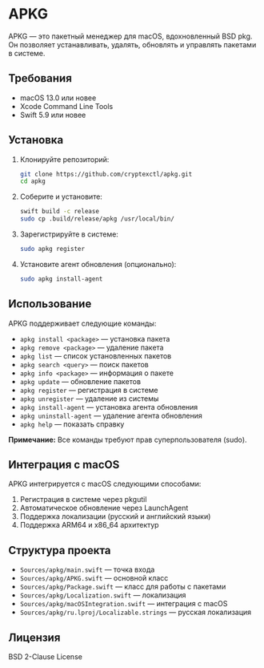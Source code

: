 # APKG

APKG — это пакетный менеджер для macOS, вдохновленный BSD pkg. Он позволяет устанавливать, удалять, обновлять и управлять пакетами в системе.

## Требования

- macOS 13.0 или новее
- Xcode Command Line Tools
- Swift 5.9 или новее

## Установка

1. Клонируйте репозиторий:
   ```sh
   git clone https://github.com/cryptexctl/apkg.git
   cd apkg
   ```

2. Соберите и установите:
   ```sh
   swift build -c release
   sudo cp .build/release/apkg /usr/local/bin/
   ```

3. Зарегистрируйте в системе:
   ```sh
   sudo apkg register
   ```

4. Установите агент обновления (опционально):
   ```sh
   sudo apkg install-agent
   ```

## Использование

APKG поддерживает следующие команды:

- `apkg install <package>` — установка пакета
- `apkg remove <package>` — удаление пакета
- `apkg list` — список установленных пакетов
- `apkg search <query>` — поиск пакетов
- `apkg info <package>` — информация о пакете
- `apkg update` — обновление пакетов
- `apkg register` — регистрация в системе
- `apkg unregister` — удаление из системы
- `apkg install-agent` — установка агента обновления
- `apkg uninstall-agent` — удаление агента обновления
- `apkg help` — показать справку

**Примечание:** Все команды требуют прав суперпользователя (sudo).

## Интеграция с macOS

APKG интегрируется с macOS следующими способами:

1. Регистрация в системе через pkgutil
2. Автоматическое обновление через LaunchAgent
3. Поддержка локализации (русский и английский языки)
4. Поддержка ARM64 и x86_64 архитектур

## Структура проекта

- `Sources/apkg/main.swift` — точка входа
- `Sources/apkg/APKG.swift` — основной класс
- `Sources/apkg/Package.swift` — класс для работы с пакетами
- `Sources/apkg/Localization.swift` — локализация
- `Sources/apkg/macOSIntegration.swift` — интеграция с macOS
- `Sources/apkg/ru.lproj/Localizable.strings` — русская локализация

## Лицензия

BSD 2-Clause License 